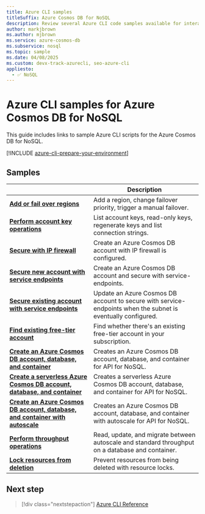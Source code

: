 ```yaml
---
title: Azure CLI samples
titleSuffix: Azure Cosmos DB for NoSQL
description: Review several Azure CLI code samples available for interacting with Azure Cosmos DB for NoSQL.
author: markjbrown
ms.author: mjbrown
ms.service: azure-cosmos-db
ms.subservice: nosql
ms.topic: sample
ms.date: 04/08/2025
ms.custom: devx-track-azurecli, seo-azure-cli
appliesto:
  - ✅ NoSQL
---
```


# Azure CLI samples for Azure Cosmos DB for NoSQL

This guide includes links to sample Azure CLI scripts for the Azure Cosmos DB for NoSQL.

[!INCLUDE [azure-cli-prepare-your-environment](~/reusable-content/azure-cli/azure-cli-prepare-your-environment.md)]

## Samples

| | Description |
| --- | --- |
| **[Add or fail over regions](https://github.com/azure-samples/azure-cli-samples/blob/master/cosmosdb/common/regions.sh)** | Add a region, change failover priority, trigger a manual failover. |
| **[Perform account key operations](https://github.com/azure-samples/azure-cli-samples/blob/master/cosmosdb/common/keys.sh)** | List account keys, read-only keys, regenerate keys and list connection strings. |
| **[Secure with IP firewall](https://github.com/azure-samples/azure-cli-samples/blob/master/cosmosdb/common/ipfirewall.sh)** | Create an Azure Cosmos DB account with IP firewall is configured. |
| **[Secure new account with service endpoints](../scripts/cli/common/service-endpoints.md)** | Create an Azure Cosmos DB account and secure with service-endpoints. |
| **[Secure existing account with service endpoints](../scripts/cli/common/service-endpoints-ignore-missing-vnet.md)** | Update an Azure Cosmos DB account to secure with service-endpoints when the subnet is eventually configured. |
| **[Find existing free-tier account](../scripts/cli/common/free-tier.md)** | Find whether there's an existing free-tier account in your subscription. |
| **[Create an Azure Cosmos DB account, database, and container](https://github.com/azure-samples/azure-cli-samples/blob/master/cosmosdb/sql/create.sh)** | Creates an Azure Cosmos DB account, database, and container for API for NoSQL. |
| **[Create a serverless Azure Cosmos DB account, database, and container](https://github.com/azure-samples/azure-cli-samples/blob/master/cosmosdb/sql/serverless.sh)** | Creates a serverless Azure Cosmos DB account, database, and container for API for NoSQL. |
| **[Create an Azure Cosmos DB account, database, and container with autoscale](https://github.com/azure-samples/azure-cli-samples/blob/master/cosmosdb/sql/autoscale.sh)** | Creates an Azure Cosmos DB account, database, and container with autoscale for API for NoSQL. |
| **[Perform throughput operations](https://github.com/azure-samples/azure-cli-samples/blob/master/cosmosdb/sql/throughput.sh)** | Read, update, and migrate between autoscale and standard throughput on a database and container.|
| **[Lock resources from deletion](https://github.com/azure-samples/azure-cli-samples/blob/master/cosmosdb/sql/lock.sh)** | Prevent resources from being deleted with  resource locks.|

## Next step

  > [!div class="nextstepaction"]
  > [Azure CLI Reference](/cli/azure/cosmosdb)
